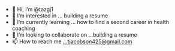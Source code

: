 - 👋 Hi, I’m @tazgj1
- 👀 I’m interested in ... building a resume
- 🌱 I’m currently learning ... how to find a second career in health coaching
- 💞️ I’m looking to collaborate on ...building a resume  
- 📫 How to reach me ...tjacobson425@gmail.com

<!---
tazgj1/tazgj1 is a ✨ special ✨ repository because its `README.md` (this file) appears on your GitHub profile.
You can click the Preview link to take a look at your changes.
--->
